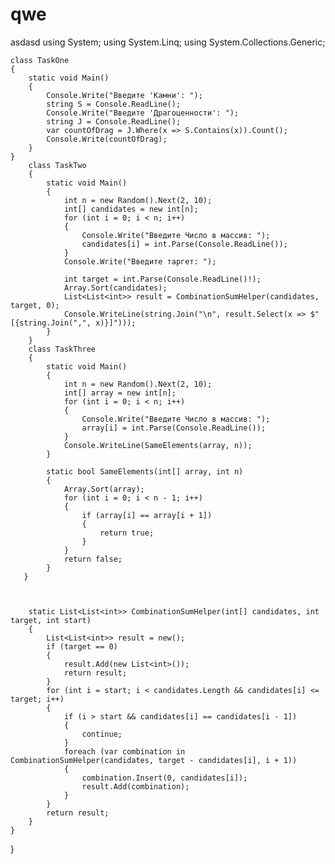 # qwe
asdasd
using System;
using System.Linq;
using System.Collections.Generic;

    class TaskOne
    {
        static void Main()
        {
            Console.Write("Введите 'Камни': ");
            string S = Console.ReadLine();
            Console.Write("Введите 'Драгоценности': ");
            string J = Console.ReadLine();
            var countOfDrag = J.Where(x => S.Contains(x)).Count();
            Console.Write(countOfDrag);
        }
    }
        class TaskTwo
        {
            static void Main()
            {
                int n = new Random().Next(2, 10);
                int[] candidates = new int[n];
                for (int i = 0; i < n; i++)
                {
                    Console.Write("Введите Число в массив: ");
                    candidates[i] = int.Parse(Console.ReadLine());
                }
                Console.Write("Введите таргет: ");

                int target = int.Parse(Console.ReadLine()!);
                Array.Sort(candidates);
                List<List<int>> result = CombinationSumHelper(candidates, target, 0);
                Console.WriteLine(string.Join("\n", result.Select(x => $"[{string.Join(",", x)}]")));
            }
        }
        class TaskThree
        {
            static void Main()
            {
                int n = new Random().Next(2, 10);
                int[] array = new int[n];
                for (int i = 0; i < n; i++)
                {
                    Console.Write("Введите Число в массив: ");
                    array[i] = int.Parse(Console.ReadLine());
                }
                Console.WriteLine(SameElements(array, n));
            }

            static bool SameElements(int[] array, int n)
            {
                Array.Sort(array);
                for (int i = 0; i < n - 1; i++)
                {
                    if (array[i] == array[i + 1])
                    {
                        return true;
                    }
                }
                return false;
            }
       }
        


        static List<List<int>> CombinationSumHelper(int[] candidates, int target, int start)
        {
            List<List<int>> result = new();
            if (target == 0)
            {
                result.Add(new List<int>());
                return result;
            }
            for (int i = start; i < candidates.Length && candidates[i] <= target; i++)
            {
                if (i > start && candidates[i] == candidates[i - 1])
                {
                    continue;
                }
                foreach (var combination in CombinationSumHelper(candidates, target - candidates[i], i + 1))
                {
                    combination.Insert(0, candidates[i]);
                    result.Add(combination);
                }
            }
            return result;
        }
    }
}
